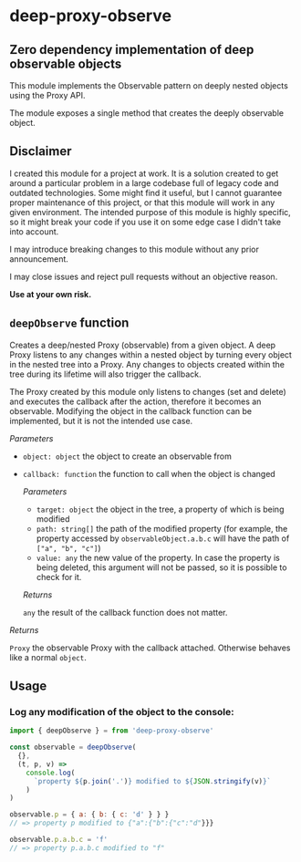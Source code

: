 # deep-proxy-observe

## Zero dependency implementation of deep observable objects

This module implements the Observable pattern on deeply nested objects using the
Proxy API.

The module exposes a single method that creates the deeply observable object.

## Disclaimer

I created this module for a project at work. It is a solution
created to get around a particular problem in a large codebase full of legacy
code and outdated technologies. Some might find it useful, but I cannot
guarantee proper maintenance of this project, or that this module will work in
any given environment. The intended purpose of this module is highly specific,
so it might break your code if you use it on some edge case I didn't take into
account.

I may introduce breaking changes to this module without any prior announcement.

I may close issues and reject pull requests without an objective reason.

**Use at your own risk.**

## `deepObserve` function

Creates a deep/nested Proxy (observable) from a given object.
A deep Proxy listens to any changes within a nested object
by turning every object in the nested tree into a Proxy.
Any changes to objects created within the tree during its lifetime
will also trigger the callback.

The Proxy created by this module only listens to changes (set and delete)
and executes the callback after the action, therefore it becomes an
observable.
Modifying the object in the callback function can be implemented,
but it is not the intended use case.

_Parameters_

- `object: object` the object to create an observable from

- `callback: function` the function to call when the object is changed

  _Parameters_

  - `target: object` the object in the tree, a property of which is being
    modified
  - `path: string[]` the path of the modified property (for example, the
    property accessed by `observableObject.a.b.c` will have the path of
    `["a", "b", "c"]`)
  - `value: any` the new value of the property. In case the property is being
    deleted, this argument will not be passed,
    so it is possible to check for it.

  _Returns_

  `any` the result of the callback function does not matter.

_Returns_

`Proxy` the observable Proxy with the callback attached.
Otherwise behaves like a normal `object`.

## Usage

### Log any modification of the object to the console:

```js
import { deepObserve } = from 'deep-proxy-observe'

const observable = deepObserve(
  {},
  (t, p, v) =>
    console.log(
      `property ${p.join('.')} modified to ${JSON.stringify(v)}`
    )
)

observable.p = { a: { b: { c: 'd' } } }
// => property p modified to {"a":{"b":{"c":"d"}}}

observable.p.a.b.c = 'f'
// => property p.a.b.c modified to "f"
```
